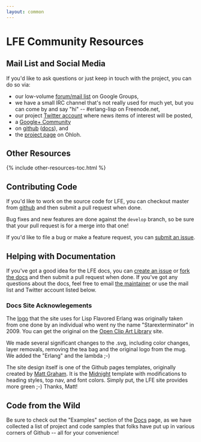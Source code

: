 ```yaml
---
layout: common
---
```


# LFE Community Resources

## Mail List and Social Media

If you'd like to ask questions or just keep in touch with the project, you can
do so via:

* our low-volume
  <a href="http://groups.google.com/group/lisp-flavoured-erlang">forum/mail list</a>
  on Google Groups,
* we have a small IRC channel that's not really used for much yet, but you can
  come by and say "hi" -- #erlang-lisp on Freenode.net,
* our project <a href="https://twitter.com/ErlangLisp">Twitter account</a>
  where news items of interest will be posted,
* a <a href="https://plus.google.com/u/1/communities/103919485468949397234">Google+
  Community</a>
* on <a href="https://github.com/rvirding/lfe">github</a>
  (<a href="https://github.com/lfe/docs">docs</a>), and
* the <a href="https://www.ohloh.net/p/lfe">project page</a> on Ohloh.

## Other Resources

{% include other-resources-toc.html %}

## Contributing Code

If you'd like to work on the source code for LFE, you can checkout master from
<a href="https://github.com/rvirding/lfe">github</a> and then submit a pull
request when done.

Bug fixes and new features are done against the ```develop``` branch, so be
sure that your pull request is for a merge into that one!

If you'd like to file a bug or make a feature request, you can
<a href="https://github.com/rvirding/lfe/issues">submit an issue</a>.

## Helping with Documentation

If you've got a good idea for the LFE docs, you can <a
href="https://github.com/lfe/docs/issues">create an issue</a> or
<a href="https://github.com/lfe/docs">fork the docs</a> and then
submit a pull request when done. If you've got any questions about the docs,
feel free to email <a href="mailto:oubiwann@cogitat.io">the maintainer</a> or
use the mail list and Twitter account listed below.

### Docs Site Acknowlegements

The <a href="https://github.com/lfe/docs/blob/master/images/logos/LispFlavoredErlang-large.png?raw=true">logo</a>
that the site uses for Lisp Flavored Erlang was originally taken from
one done by an individual who went ny the name  "Starexterminator" in 2009. You can get the original on the
<a href="http://openclipart.org/detail/25974/green-mug-of-tea-by-anonymous-25974">Open
Clip Art Library</a> site.

We made several significant changes to the .svg, including color changes, layer
removals, removing the tea bag and the original logo from the mug. We added the
"Erlang" and the lambda ;-)

The site design itself is one of the Github pages templates, originally created
by <a href="https://twitter.com/michigangraham">Matt Graham</a>. It is the
<a href="http://mattgraham.github.io/Midnight/">Midnight</a> template with
modifications to heading styles, top nav, and font colors. Simply put, the LFE
site provides more green ;-) Thanks, Matt!

## Code from the Wild

Be sure to check out the "Examples" section of the
<a href="/docs.html">Docs</a> page, as we have collected a list of project and
code samples that folks have put up in various corners of Github -- all for
your convenience!
